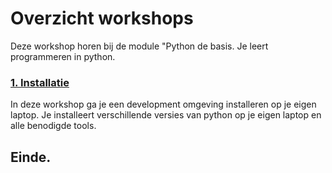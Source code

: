 # Overzicht workshops
Deze workshop horen bij de module "Python de basis. Je leert programmeren in python.

### [1. Installatie](./01%20Installatie/workshop.md)
In deze workshop ga je een development omgeving installeren op je eigen laptop. Je installeert verschillende versies van python op je eigen laptop en alle benodigde tools.


## Einde.